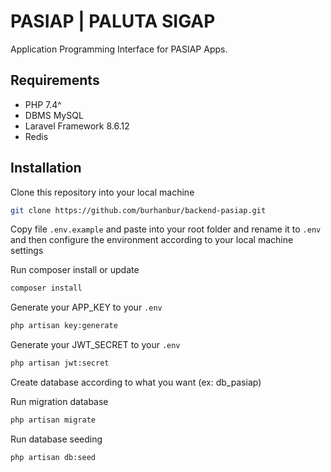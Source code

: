 # PASIAP | PALUTA SIGAP

Application Programming Interface for PASIAP Apps.

## Requirements

- PHP 7.4^
- DBMS MySQL 
- Laravel Framework 8.6.12
- Redis

## Installation

Clone this repository into your local machine

```bash
git clone https://github.com/burhanbur/backend-pasiap.git
```
Copy file `.env.example` and paste into your root folder and rename it to `.env` and then configure the environment according to your local machine settings

Run composer install or update

```bash
composer install
```

Generate your APP_KEY to your `.env`

```bash
php artisan key:generate
```

Generate your JWT_SECRET to your `.env`

```bash
php artisan jwt:secret
```

Create database according to what you want (ex: db_pasiap)

Run migration database

```bash
php artisan migrate
```

Run database seeding

```bash
php artisan db:seed
```